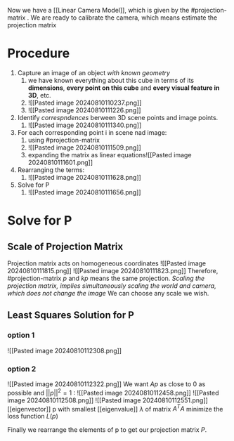 Now we have a [[Linear Camera Model]], which is given by the #projection-matrix .
We are ready to calibrate the camera, which means estimate the projection matrix
# Procedure
1. Capture an image of an object *with known geometry*
	1. we have known everything about this cube in terms of its **dimensions**, **every point on this cube** and **every visual feature in 3D**, etc.
	2. ![[Pasted image 20240810110237.png]]
	3. ![[Pasted image 20240810111226.png]]
2. Identify *correspndences* berween 3D scene points and image points.
	1. ![[Pasted image 20240810111340.png]]
3. For each corresponding point i in scene nad image:
	1. using #projection-matrix 
	2. ![[Pasted image 20240810111509.png]]
	3. expanding the matrix as linear equations![[Pasted image 20240810111601.png]]
4. Rearranging the terms:
	1. ![[Pasted image 20240810111628.png]]
5. Solve for P
	1. ![[Pasted image 20240810111656.png]]
# Solve for P
## Scale of Projection Matrix
Projection matrix acts on homogeneous coordinates
![[Pasted image 20240810111815.png]]
![[Pasted image 20240810111823.png]]
Therefore, #projection-matrix $p$ and $kp$ means the same projection.
*Scaling the projection matrix, implies simultaneously scaling the world and camera, which does not change the image*
We can choose any scale we wish.
## Least Squares Solution for P
### option 1
![[Pasted image 20240810112308.png]]
### option 2
![[Pasted image 20240810112322.png]]
We want $Ap$ as close to 0 as possible and $||p||^2=1$ :
![[Pasted image 20240810112458.png]]
![[Pasted image 20240810112508.png]]
![[Pasted image 20240810112551.png]]
[[eigenvector]] p with smallest [[eigenvalue]] $\lambda$ of matrix $A^T A$ minimize the loss function $L(p)$

Finally we rearrange the elements of p to get our projection matrix $P$.

